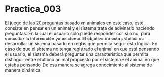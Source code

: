 # Practica_003
El juego de las 20 preguntas basado en animales en este caso, este consiste en pensar en un animal y el sistema trata de adivinarlo haciendo preguntas. En la cual el usuario sólo puede responder con sí o no, para consultar la información ya existente. El objetivo de esta práctica es desarrollar un sistema basado en reglas que permita seguir esta lógica. En caso de que el sistema no tenga registrado el animal en que está pensando el usuario, el sistema deberá preguntar una característica que permita distinguir entre el último animal propuesto por el sistema y el animal en que estaba pensando. De esa manera se agrega conocimiento al sistema de manera dinámica.
